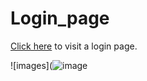 # Login_page 


[Click here](https://karthikeyan198.github.io/Login_page/login.html) to visit a login page.


![images](![image](https://user-images.githubusercontent.com/98528484/169765783-3ad59f73-2ad6-413f-9291-7c0f7e691388.png)
